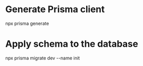 # Generate Prisma client
npx prisma generate

# Apply schema to the database
npx prisma migrate dev --name init